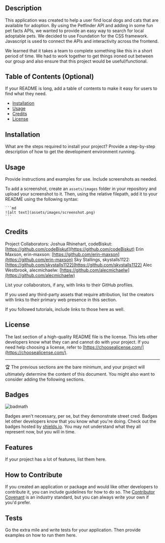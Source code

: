 # <Cat-and-Dog-Adoption-Search-Engine>

## Description

This application was created to help a user find local dogs and cats that are available for adoption. By using the Petfinder API and adding in some fun pet facts APIs, we wanted to provide an easy way to search for local adoptable pets. We decided to use Foundation for the CSS framework. Javascript is used to connect the APIs and interactivity across the frontend. 

We learned that it takes a team to complete something like this in a short period of time. We had to work together to get things ironed out between our group and also ensure that this project would be useful/functional. 

## Table of Contents (Optional)

If your README is long, add a table of contents to make it easy for users to find what they need.

- [Installation](#installation)
- [Usage](#usage)
- [Credits](#credits)
- [License](#license)

## Installation

What are the steps required to install your project? Provide a step-by-step description of how to get the development environment running.

## Usage

Provide instructions and examples for use. Include screenshots as needed.

To add a screenshot, create an `assets/images` folder in your repository and upload your screenshot to it. Then, using the relative filepath, add it to your README using the following syntax:

    ```md
    ![alt text](assets/images/screenshot.png)
    ```

## Credits

Project Collaborators:
Joshua Rhinehart, codeBiskut: [https://github.com/codeBiskut](https://github.com/codeBiskut)
Erin Maxson, erin-maxson: [https://github.com/erin-maxson](https://github.com/erin-maxson)
Sky Stallings, skystalls1122: [https://github.com/skystalls1122](https://github.com/skystalls1122)
Alec Westbrook, alecmichaelw: [https://github.com/alecmichaelw](https://github.com/alecmichaelw)

List your collaborators, if any, with links to their GitHub profiles.

If you used any third-party assets that require attribution, list the creators with links to their primary web presence in this section.

If you followed tutorials, include links to those here as well.

## License

The last section of a high-quality README file is the license. This lets other developers know what they can and cannot do with your project. If you need help choosing a license, refer to [https://choosealicense.com/](https://choosealicense.com/).

---

🏆 The previous sections are the bare minimum, and your project will ultimately determine the content of this document. You might also want to consider adding the following sections.

## Badges

![badmath](https://img.shields.io/github/languages/top/lernantino/badmath)

Badges aren't necessary, per se, but they demonstrate street cred. Badges let other developers know that you know what you're doing. Check out the badges hosted by [shields.io](https://shields.io/). You may not understand what they all represent now, but you will in time.

## Features

If your project has a lot of features, list them here.

## How to Contribute

If you created an application or package and would like other developers to contribute it, you can include guidelines for how to do so. The [Contributor Covenant](https://www.contributor-covenant.org/) is an industry standard, but you can always write your own if you'd prefer.

## Tests

Go the extra mile and write tests for your application. Then provide examples on how to run them here.